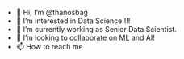 - 👋 Hi, I’m @thanosbag
- 👀 I’m interested in Data Science !!!
- 🌱 I’m currently working as Senior Data Scientist.
- 💞️ I’m looking to collaborate on ML and AI!
- 📫 How to reach me 

<!---
thanosbag/thanosbag is a ✨ special ✨ repository because its `README.md` (this file) appears on your GitHub profile.
You can click the Preview link to take a look at your changes.
--->
